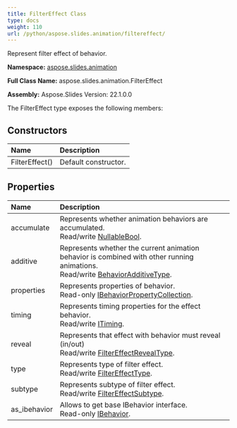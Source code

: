 ```yaml
---
title: FilterEffect Class
type: docs
weight: 110
url: /python/aspose.slides.animation/filtereffect/
---
```


Represent filter effect of behavior.

**Namespace:** [aspose.slides.animation](/python/aspose.slides.animation/)

**Full Class Name:** aspose.slides.animation.FilterEffect

**Assembly:**  Aspose.Slides Version: 22.1.0.0

The FilterEffect type exposes the following members:
## **Constructors**
|**Name**|**Description**|
| :- | :- |
|FilterEffect()|Default constructor.|
## **Properties**
|**Name**|**Description**|
| :- | :- |
|accumulate|Represents whether animation behaviors are accumulated.<br/>            Read/write [NullableBool](/python/aspose.slides/nullablebool/).|
|additive|Represents whether the current animation behavior is combined with other running animations.<br/>            Read/write [BehaviorAdditiveType](/python/aspose.slides.animation/behavioradditivetype/).|
|properties|Represents properties of behavior.<br/>            Read-only [IBehaviorPropertyCollection](/python/aspose.slides.animation/ibehaviorpropertycollection/).|
|timing|Represents timing properties for the effect behavior.<br/>            Read/write [ITiming](/python/aspose.slides.animation/itiming/).|
|reveal|Represents that effect with behavior must reveal (in/out)<br/>            Read/write [FilterEffectRevealType](/python/aspose.slides.animation/filtereffectrevealtype/).|
|type|Represents type of filter effect.<br/>            Read/write [FilterEffectType](/python/aspose.slides.animation/filtereffecttype/).|
|subtype|Represents subtype of filter effect.<br/>            Read/write [FilterEffectSubtype](/python/aspose.slides.animation/filtereffectsubtype/).|
|as_ibehavior|Allows to get base IBehavior interface.<br/>            Read-only [IBehavior](/python/aspose.slides.animation/ibehavior/).|
